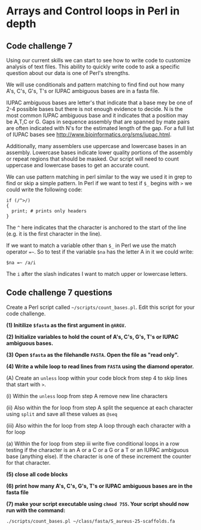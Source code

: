Arrays and Control loops in Perl in depth 
================================================================================

## Code challenge 7

Using our current skills we can start to see how to write code to customize analysis of text files. This ability to quickly write code to ask a specific question about our data is one of Perl's strengths.

We will use conditionals and pattern matching to find find out how many A's, C's, G's, T's or IUPAC ambiguous bases are in a fasta file.

IUPAC ambiguous bases are letter's that indicate that a base mey be one of 2-4 possible bases but there is not enough evidence to decide. N is the most common IUPAC ambiguous base and it indicates that a position may be A,T,C or G. Gaps in sequence assembly that are spanned by mate pairs are often indicated with N's for the estimated length of the gap. For a full list of IUPAC bases see http://www.bioinformatics.org/sms/iupac.html.

Additionally, many assemblers use uppercase and lowercase bases in an assembly. Lowercase bases indicate lower quality portions of the assembly or repeat regions that should be masked. Our script will need to count uppercase and lowercase bases to get an accurate count.

We can use pattern matching in perl similar to the way we used it in grep to find or skip a simple pattern. In Perl if we want to test if `$_` begins with `>` we could write the following code:

```
if (/^>/)
{
  print; # prints only headers
}
```

The `^` here indicates that the character is anchored to the start of the line (e.g. it is the first character in the line).

If we want to match a variable other than `$_` in Perl we use the match operator `=~`. So to test if the variable `$na` has the letter A in it we could write:

```
$na =~ /a/i
```

The `i` after the slash indicates I want to match upper or lowercase letters.



## Code challenge 7 questions

Create a Perl script called `~/scripts/count_bases.pl`. Edit this script for your code challenge.

**(1) Initilize `$fasta` as the first argument in `@ARGV`.**

**(2) Initialize variables to hold the count of A's, C's, G's, T's or IUPAC ambiguous bases.**

**(3) Open `$fasta` as the filehandle `FASTA`. Open the file as "read only".**

**(4) Write a while loop to read lines from `FASTA` using the diamond operator.**

(A) Create an `unless` loop within your code block from step 4 to skip lines that start with `>`. 

(i) Within the `unless` loop from step A remove new line characters

(ii) Also within the for loop from step A split the sequence at each character using `split` and save all these values as `@seq`
 
(iii) Also within the for loop from step A loop through each character with a for loop
    
(a) Within the for loop from step iii write five conditional loops in a row testing if the character is an A or a C or a G or a T or an IUPAC ambiguous base (anything else). If the character is one of these increment the counter for that character.
        
**(5) close all code blocks**

**(6) print how many A's, C's, G's, T's or IUPAC ambiguous bases are in the fasta file**

**(7) make your script executable using `chmod 755`. Your script should now run with the command:**

```
./scripts/count_bases.pl ~/class/fasta/S_aureus-25-scaffolds.fa
```
    


